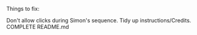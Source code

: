 Things to fix:

Don't allow clicks during Simon's sequence.
Tidy up instructions/Credits.
COMPLETE README.md